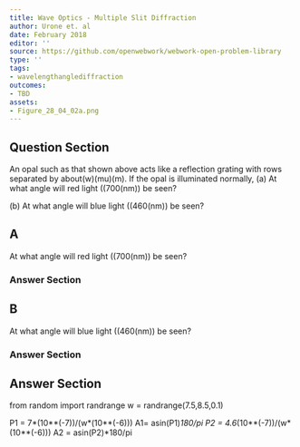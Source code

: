 ```yaml
---
title: Wave Optics - Multiple Slit Diffraction
author: Urone et. al
date: February 2018
editor: ''
source: https://github.com/openwebwork/webwork-open-problem-library
type: ''
tags:
- wavelengthanglediffraction
outcomes:
- TBD
assets:
- Figure_28_04_02a.png
---
```


## Question Section 

An opal such as that shown above acts like a reflection grating with rows separated by about(w)(mu)(m). If the opal is illuminated normally, 
(a) At what angle will red light ((700(nm)) be seen?
 
(b) At what angle will blue light ((460(nm)) be seen?
## A
At what angle will red light ((700(nm)) be seen?
### Answer Section
## B
At what angle will blue light ((460(nm)) be seen?
### Answer Section


## Answer Section

from random import randrange
w = randrange(7.5,8.5,0.1)

P1 = 7*(10**(-7))/(w*(10**(-6)))
A1= asin(P1)*180/pi
P2 = 4.6*(10**(-7))/(w*(10**(-6)))
A2 = asin(P2)*180/pi